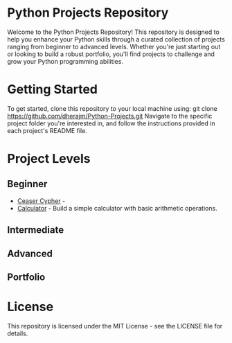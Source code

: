 # Python Projects Repository
Welcome to the Python Projects Repository! This repository is designed to help you enhance your Python skills through a curated collection of projects ranging from beginner to advanced levels. Whether you're just starting out or looking to build a robust portfolio, you'll find projects to challenge and grow your Python programming abilities.

# Getting Started
To get started, clone this repository to your local machine using:
      git clone https://github.com/dherajm/Python-Projects.git
Navigate to the specific project folder you're interested in, and follow the instructions provided in each project's README file.

# Project Levels
## Beginner
- [Ceaser Cypher](https://github.com/dherajm/Python-Projects/tree/main/Beginner/ceaser-cypher) - 
- [Calculator](https://github.com/dherajm/Python-Projects/tree/main/Beginner/calculator) - Build a simple calculator with basic arithmetic operations.

## Intermediate

## Advanced

## Portfolio

# License
This repository is licensed under the MIT License - see the LICENSE file for details.




